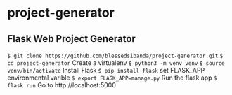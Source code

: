# project-generator
## Flask Web Project Generator

```$ git clone https://github.com/blessedsibanda/project-generator.git```
```$ cd project-generator```
Create a virtualenv
```$ python3 -m venv venv```
```$ source venv/bin/activate```
Install Flask
```$ pip install flask```
set FLASK_APP environmental varible
```$ export FLASK_APP=manage.py```
Run the flask app
```$ flask run```
Go to http://localhost:5000

